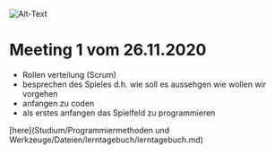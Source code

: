 ![Alt-Text](https://www.sfs-witikon.ch/images/games/4gewinnt.gif)
# Meeting 1 vom 26.11.2020

- Rollen verteilung (Scrum)
- besprechen des Spieles d.h. wie soll es aussehgen wie wollen wir vorgehen
- anfangen zu coden
- als erstes anfangen das Spielfeld zu programmieren

[here](Studium/Programmiermethoden und Werkzeuge/Dateien/lerntagebuch/lerntagebuch.md)
